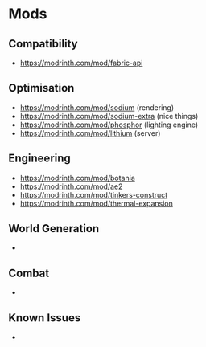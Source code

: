 # Mods

## Compatibility
- https://modrinth.com/mod/fabric-api

## Optimisation
- https://modrinth.com/mod/sodium (rendering)
- https://modrinth.com/mod/sodium-extra (nice things)
- https://modrinth.com/mod/phosphor (lighting engine)
- https://modrinth.com/mod/lithium (server)

## Engineering
- https://modrinth.com/mod/botania
- https://modrinth.com/mod/ae2
- https://modrinth.com/mod/tinkers-construct
- https://modrinth.com/mod/thermal-expansion

## World Generation
-

## Combat
-

## Known Issues
-
